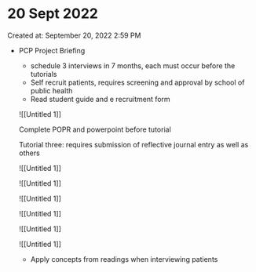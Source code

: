 # 20 Sept 2022

Created at: September 20, 2022 2:59 PM

- PCP Project Briefing
    - schedule 3 interviews in 7 months, each must occur before the tutorials
    - Self recruit patients, requires screening and approval by school of public health
    - Read student guide and e recruitment form
    
    ![[Untitled 1]]
    
    Complete POPR and powerpoint before tutorial
    
    Tutorial three: requires submission of reflective journal entry as well as others
    
    ![[Untitled 1]]
    
    ![[Untitled 1]]
    
    ![[Untitled 1]]
    
    ![[Untitled 1]]
    
    ![[Untitled 1]]
    
    ![[Untitled 1]]
    
    - Apply concepts from readings when interviewing patients